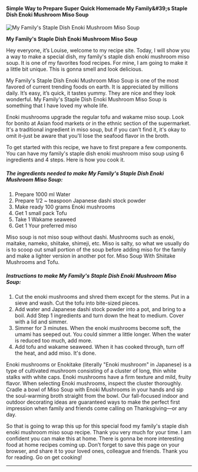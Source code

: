             

#### Simple Way to Prepare Super Quick Homemade My Family&amp;#39;s Staple Dish Enoki Mushroom Miso Soup

![My Family's Staple Dish Enoki Mushroom Miso Soup](https://img-global.cpcdn.com/recipes/5662641654595584/751x532cq70/my-familys-staple-dish-enoki-mushroom-miso-soup-recipe-main-photo.jpg)

**My Family's Staple Dish Enoki Mushroom Miso Soup**

Hey everyone, it’s Louise, welcome to my recipe site. Today, I will show you a way to make a special dish, my family's staple dish enoki mushroom miso soup. It is one of my favorites food recipes. For mine, I am going to make it a little bit unique. This is gonna smell and look delicious.

My Family's Staple Dish Enoki Mushroom Miso Soup is one of the most favored of current trending foods on earth. It is appreciated by millions daily. It’s easy, it’s quick, it tastes yummy. They are nice and they look wonderful. My Family's Staple Dish Enoki Mushroom Miso Soup is something that I have loved my whole life.

Enoki mushrooms upgrade the regular tofu and wakame miso soup. Look for bonito at Asian food markets or in the ethnic section of the supermarket. It's a traditional ingredient in miso soup, but if you can't find it, it's okay to omit it–just be aware that you'll lose the seafood flavor in the broth.

To get started with this recipe, we have to first prepare a few components. You can have my family's staple dish enoki mushroom miso soup using 6 ingredients and 4 steps. Here is how you cook it.

##### The ingredients needed to make My Family's Staple Dish Enoki Mushroom Miso Soup:

1.  Prepare 1000 ml Water
2.  Prepare 1/2 ~ teaspoon Japanese dashi stock powder
3.  Make ready 100 grams Enoki mushrooms
4.  Get 1 small pack Tofu
5.  Take 1 Wakame seaweed
6.  Get 1 Your preferred miso

Miso soup is not miso soup without dashi. Mushrooms such as enoki, maitake, nameko, shiitake, shimeji, etc. Miso is salty, so what we usually do is to scoop out small portion of the soup before adding miso for the family and make a lighter version in another pot for. Miso Soup With Shiitake Mushrooms and Tofu.

##### Instructions to make My Family's Staple Dish Enoki Mushroom Miso Soup:

1.  Cut the enoki mushrooms and shred them except for the stems. Put in a sieve and wash. Cut the tofu into bite-sized pieces.
2.  Add water and Japanese dashi stock powder into a pot, and bring to a boil. Add Step 1 ingredients and turn down the heat to medium. Cover with a lid and simmer.
3.  Simmer for 3 minutes. When the enoki mushrooms become soft, the umami has seeped out. You could simmer a little longer. When the water is reduced too much, add more.
4.  Add tofu and wakame seaweed. When it has cooked through, turn off the heat, and add miso. It's done.

Enoki mushrooms or Enokitake (literally "Enoki mushroom" in Japanese) is a type of cultivated mushroom consisting of a cluster of long, thin white stalks with white caps. Enoki mushrooms have a firm texture and mild, fruity flavor. When selecting Enoki mushrooms, inspect the cluster thoroughly. Cradle a bowl of Miso Soup with Enoki Mushrooms in your hands and sip the soul-warming broth straight from the bowl. Our fall-focused indoor and outdoor decorating ideas are guaranteed ways to make the perfect first impression when family and friends come calling on Thanksgiving—or any day.

So that is going to wrap this up for this special food my family's staple dish enoki mushroom miso soup recipe. Thank you very much for your time. I am confident you can make this at home. There is gonna be more interesting food at home recipes coming up. Don’t forget to save this page on your browser, and share it to your loved ones, colleague and friends. Thank you for reading. Go on get cooking!

* * *
